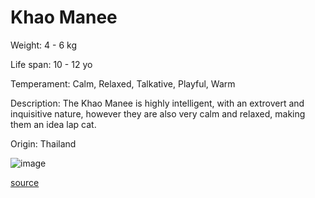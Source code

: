 # Khao Manee

Weight: 4 - 6 kg

Life span: 10 - 12 yo

Temperament: Calm, Relaxed, Talkative, Playful, Warm

Description: The Khao Manee is highly intelligent, with an extrovert and inquisitive nature, however they are also very calm and relaxed, making them an idea lap cat.

Origin: Thailand

![image](https://cdn2.thecatapi.com/images/165ok6ESN.jpg)

[source](https://api.thecatapi.com/v1/breeds/khao)
